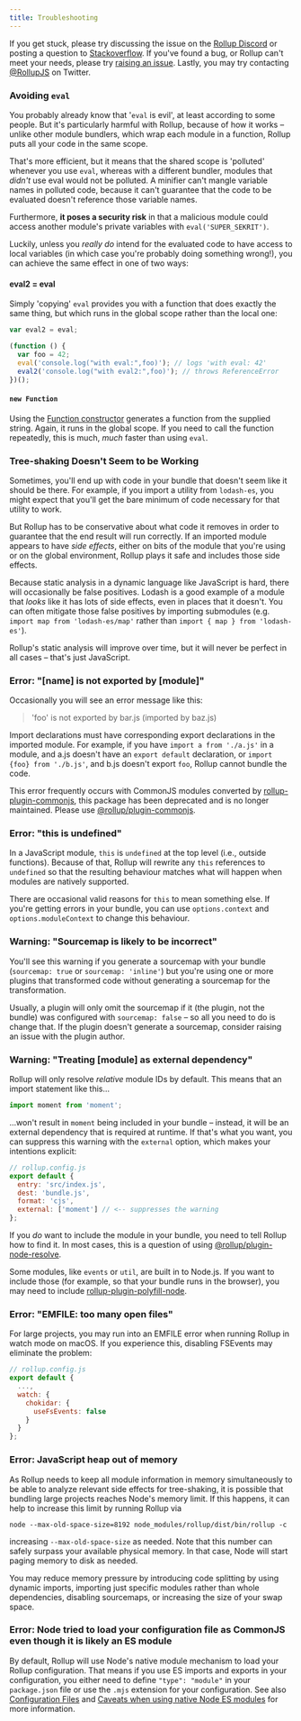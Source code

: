 ```yaml
---
title: Troubleshooting
---
```


If you get stuck, please try discussing the issue on the [Rollup Discord](https://is.gd/rollup_chat) or posting a question to [Stackoverflow](https://stackoverflow.com/questions/tagged/rollupjs). If you've found a bug, or Rollup can't meet your needs, please try [raising an issue](https://github.com/rollup/rollup/issues). Lastly, you may try contacting [@RollupJS](https://twitter.com/RollupJS) on Twitter.

### Avoiding `eval`

You probably already know that '`eval` is evil', at least according to some people. But it's particularly harmful with Rollup, because of how it works – unlike other module bundlers, which wrap each module in a function, Rollup puts all your code in the same scope.

That's more efficient, but it means that the shared scope is 'polluted' whenever you use `eval`, whereas with a different bundler, modules that _didn't_ use eval would not be polluted. A minifier can't mangle variable names in polluted code, because it can't guarantee that the code to be evaluated doesn't reference those variable names.

Furthermore, **it poses a security risk** in that a malicious module could access another module's private variables with `eval('SUPER_SEKRIT')`.

Luckily, unless you _really do_ intend for the evaluated code to have access to local variables (in which case you're probably doing something wrong!), you can achieve the same effect in one of two ways:

#### eval2 = eval

Simply 'copying' `eval` provides you with a function that does exactly the same thing, but which runs in the global scope rather than the local one:

```js
var eval2 = eval;

(function () {
  var foo = 42;
  eval('console.log("with eval:",foo)'); // logs 'with eval: 42'
  eval2('console.log("with eval2:",foo)'); // throws ReferenceError
})();
```

#### `new Function`

Using the [Function constructor](https://developer.mozilla.org/en-US/docs/Web/JavaScript/Reference/Global_Objects/Function) generates a function from the supplied string. Again, it runs in the global scope. If you need to call the function repeatedly, this is much, _much_ faster than using `eval`.

### Tree-shaking Doesn't Seem to be Working

Sometimes, you'll end up with code in your bundle that doesn't seem like it should be there. For example, if you import a utility from `lodash-es`, you might expect that you'll get the bare minimum of code necessary for that utility to work.

But Rollup has to be conservative about what code it removes in order to guarantee that the end result will run correctly. If an imported module appears to have _side effects_, either on bits of the module that you're using or on the global environment, Rollup plays it safe and includes those side effects.

Because static analysis in a dynamic language like JavaScript is hard, there will occasionally be false positives. Lodash is a good example of a module that _looks_ like it has lots of side effects, even in places that it doesn't. You can often mitigate those false positives by importing submodules (e.g. `import map from 'lodash-es/map'` rather than `import { map } from 'lodash-es'`).

Rollup's static analysis will improve over time, but it will never be perfect in all cases – that's just JavaScript.

### Error: "[name] is not exported by [module]"

Occasionally you will see an error message like this:

> 'foo' is not exported by bar.js (imported by baz.js)

Import declarations must have corresponding export declarations in the imported module. For example, if you have `import a from './a.js'` in a module, and a.js doesn't have an `export default` declaration, or `import {foo} from './b.js'`, and b.js doesn't export `foo`, Rollup cannot bundle the code.

This error frequently occurs with CommonJS modules converted by [rollup-plugin-commonjs](https://github.com/rollup/rollup-plugin-commonjs), this package has been deprecated and is no longer maintained. Please use [@rollup/plugin-commonjs](https://github.com/rollup/plugins/tree/master/packages/commonjs#custom-named-exports).

### Error: "this is undefined"

In a JavaScript module, `this` is `undefined` at the top level (i.e., outside functions). Because of that, Rollup will rewrite any `this` references to `undefined` so that the resulting behaviour matches what will happen when modules are natively supported.

There are occasional valid reasons for `this` to mean something else. If you're getting errors in your bundle, you can use `options.context` and `options.moduleContext` to change this behaviour.

### Warning: "Sourcemap is likely to be incorrect"

You'll see this warning if you generate a sourcemap with your bundle (`sourcemap: true` or `sourcemap: 'inline'`) but you're using one or more plugins that transformed code without generating a sourcemap for the transformation.

Usually, a plugin will only omit the sourcemap if it (the plugin, not the bundle) was configured with `sourcemap: false` – so all you need to do is change that. If the plugin doesn't generate a sourcemap, consider raising an issue with the plugin author.

### Warning: "Treating [module] as external dependency"

Rollup will only resolve _relative_ module IDs by default. This means that an import statement like this…

```js
import moment from 'moment';
```

…won't result in `moment` being included in your bundle – instead, it will be an external dependency that is required at runtime. If that's what you want, you can suppress this warning with the `external` option, which makes your intentions explicit:

```js
// rollup.config.js
export default {
  entry: 'src/index.js',
  dest: 'bundle.js',
  format: 'cjs',
  external: ['moment'] // <-- suppresses the warning
};
```

If you _do_ want to include the module in your bundle, you need to tell Rollup how to find it. In most cases, this is a question of using [@rollup/plugin-node-resolve](https://github.com/rollup/plugins/tree/master/packages/node-resolve).

Some modules, like `events` or `util`, are built in to Node.js. If you want to include those (for example, so that your bundle runs in the browser), you may need to include [rollup-plugin-polyfill-node](https://github.com/FredKSchott/rollup-plugin-polyfill-node).

### Error: "EMFILE: too many open files"

For large projects, you may run into an EMFILE error when running Rollup in watch mode on macOS. If you experience this, disabling FSEvents may eliminate the problem:

```js
// rollup.config.js
export default {
  ...,
  watch: {
    chokidar: {
      useFsEvents: false
    }
  }
};
```

### Error: JavaScript heap out of memory

As Rollup needs to keep all module information in memory simultaneously to be able to analyze relevant side effects for tree-shaking, it is possible that bundling large projects reaches Node's memory limit. If this happens, it can help to increase this limit by running Rollup via

```shell
node --max-old-space-size=8192 node_modules/rollup/dist/bin/rollup -c
```

increasing `--max-old-space-size` as needed. Note that this number can safely surpass your available physical memory. In that case, Node will start paging memory to disk as needed.

You may reduce memory pressure by introducing code splitting by using dynamic imports, importing just specific modules rather than whole dependencies, disabling sourcemaps, or increasing the size of your swap space.

### Error: Node tried to load your configuration file as CommonJS even though it is likely an ES module

By default, Rollup will use Node's native module mechanism to load your Rollup configuration. That means if you use ES imports and exports in your configuration, you either need to define `"type": "module"` in your `package.json` file or use the `.mjs` extension for your configuration. See also [Configuration Files](../command-line-interface/index.md#configuration-files) and [Caveats when using native Node ES modules](#caveats-when-using-native-node-es-modules) for more information.
